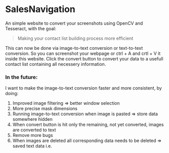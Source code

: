 # SalesNavigation
An simple website to convert your screenshots using OpenCV and Tesseract, with the goal:
> Making your contact list building process more efficient

This can now be done via image-to-text conversion or text-to-text conversion. So you can screenshot your webpage or ctrl + A and crtl + V it inside this website. Click the convert button to convert your data to a usefull contact list containing all necessery information.

### In the future:
I want to make the image-to-text conversion faster and more consistent, by doing:
1. Improved image filtering => better window selection
2. More precise mask dimensions
3. Running image-to-text conversion when image is pasted => store data somewhere hidden
4. When convert button is hit only the remaining, not yet converted, images are converted to text
5. Remove more bugs
6. When images are deleted all corresponding data needs to be deleted => saved text data i.e.
